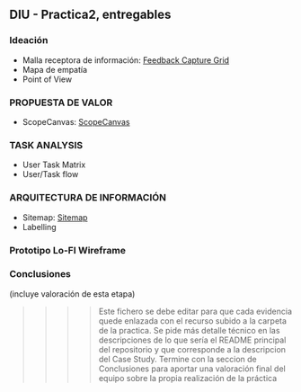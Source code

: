 ## DIU - Practica2, entregables

### Ideación 
* Malla receptora de información: [Feedback Capture Grid](./1.FeedbackCaptureGrid/feedback_capture_grid.pdf)
* Mapa de empatía
* Point of View 


### PROPUESTA DE VALOR
* ScopeCanvas: [ScopeCanvas](./2.ScopeCanvas/ScopeCanvas.pdf)


### TASK ANALYSIS

* User Task Matrix 
* User/Task flow


### ARQUITECTURA DE INFORMACIÓN

* Sitemap:  [Sitemap](./4.Sitemap/Sitemap.pdf) 
* Labelling 


### Prototipo Lo-FI Wireframe 


### Conclusiones  
(incluye valoración de esta etapa)


>>>> Este fichero se debe editar para que cada evidencia quede enlazada con el recurso subido a la carpeta de la practica. Se pide más detalle técnico en las descripciones de lo que sería el README principal del repositorio y que corresponde a la descripcion del Case Study.
>>>> Termine con la seccion de Conclusiones para aportar una valoración final del equipo sobre la propia realización de la práctica
